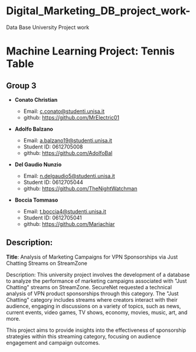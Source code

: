 # Digital_Marketing_DB_project_work-
Data Base University Project work

# Machine Learning Project: Tennis Table

## Group 3

- **Conato Christian**
  - Email: c.conato@studenti.unisa.it
  - github: https://github.com/MrElectric01

- **Adolfo Balzano**
  - Email: a.balzano19@studenti.unisa.it
  - Student ID: 0612705008
  - github: https://github.com/AdolfoBal

- **Del Gaudio Nunzio**
  - Email: n.delgaudio5@studenti.unisa.it
  - Student ID: 0612705044
  - github: https://github.com/TheNightWatchman

- **Boccia Tommaso**
  - Email: t.boccia4@studenti.unisa.it
  - Student ID: 0612705041
  - github: https://github.com/Mariachiar

## Description:
**Title**: Analysis of Marketing Campaigns for VPN Sponsorships via Just Chatting Streams on StreamZone

Description: This university project involves the development of a database to analyze the performance of marketing campaigns associated with "Just Chatting" streams on StreamZone. SecureNet requested a technical analysis of VPN product sponsorships through this category. The "Just Chatting" category includes streams where creators interact with their audience, engaging in discussions on a variety of topics, such as news, current events, video games, TV shows, economy, movies, music, art, and more.

This project aims to provide insights into the effectiveness of sponsorship strategies within this streaming category, focusing on audience engagement and campaign outcomes.
